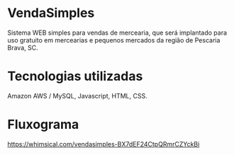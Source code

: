 # VendaSimples
Sistema WEB simples para vendas de mercearia, que será implantado para uso gratuito em mercearias e pequenos mercados da região de Pescaria Brava, SC.

# Tecnologias utilizadas
Amazon AWS / MySQL, Javascript, HTML, CSS.

# Fluxograma
https://whimsical.com/vendasimples-BX7dEF24CtpQRmrCZYckBi
